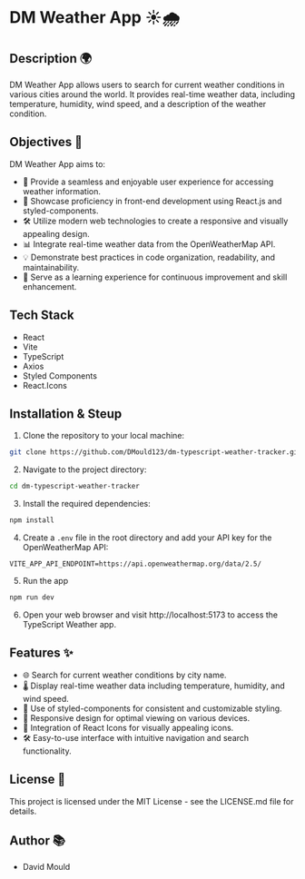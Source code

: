 # DM Weather App ☀️🌧️

## Description 🌍

DM Weather App allows users to search for current weather conditions in various cities around the world. It provides real-time weather data, including temperature, humidity, wind speed, and a description of the weather condition.

## Objectives 🎯

DM Weather App aims to:

- 🚀 Provide a seamless and enjoyable user experience for accessing weather information.
- 🌟 Showcase proficiency in front-end development using React.js and styled-components.
- 🛠️ Utilize modern web technologies to create a responsive and visually appealing design.
- 📊 Integrate real-time weather data from the OpenWeatherMap API.
- 💡 Demonstrate best practices in code organization, readability, and maintainability.
- 🌱 Serve as a learning experience for continuous improvement and skill enhancement.

## Tech Stack

- React
- Vite
- TypeScript
- Axios
- Styled Components
- React.Icons

## Installation & Steup

1. Clone the repository to your local machine:

```bash
git clone https://github.com/DMould123/dm-typescript-weather-tracker.git
```

2. Navigate to the project directory:

```bash
cd dm-typescript-weather-tracker
```

3. Install the required dependencies:

```bash
npm install
```

4. Create a `.env` file in the root directory and add your API key for the OpenWeatherMap API:

```VITE_APIKEY=your_api_key_here
VITE_APP_API_ENDPOINT=https://api.openweathermap.org/data/2.5/
```
5. Run the app

```bash
npm run dev
```

6. Open your web browser and visit http://localhost:5173 to access the TypeScript Weather app.

## Features ✨

- 🌐 Search for current weather conditions by city name.
- 🌡️ Display real-time weather data including temperature, humidity, and wind speed.
- 🎨 Use of styled-components for consistent and customizable styling.
- 📱 Responsive design for optimal viewing on various devices.
- 🌟 Integration of React Icons for visually appealing icons.
- 🛠️ Easy-to-use interface with intuitive navigation and search functionality.

## License 📝

This project is licensed under the MIT License - see the LICENSE.md file for details.

## Author 📚

- David Mould
